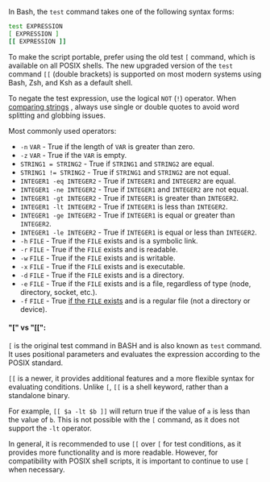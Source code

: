 In Bash, the `test` command takes one of the following syntax forms:

```sh
test EXPRESSION
[ EXPRESSION ]
[[ EXPRESSION ]]
```

To make the script portable, prefer using the old test `[` command, which is available on all POSIX shells. The new upgraded version of the `test` command `[[` (double brackets) is supported on most modern systems using Bash, Zsh, and Ksh as a default shell.

To negate the test expression, use the logical `NOT` (`!`) operator. When [comparing strings](https://linuxize.com/post/how-to-compare-strings-in-bash/) , always use single or double quotes to avoid word splitting and globbing issues.

Most commonly used operators:
-   `-n` `VAR` - True if the length of `VAR` is greater than zero.
-   `-z` `VAR` - True if the `VAR` is empty.
-   `STRING1 = STRING2` - True if `STRING1` and `STRING2` are equal.
-   `STRING1 != STRING2` - True if `STRING1` and `STRING2` are not equal.
-   `INTEGER1 -eq INTEGER2` - True if `INTEGER1` and `INTEGER2` are equal.
-   `INTEGER1 -ne INTEGER2` - True if `INTEGER1` and `INTEGER2` are not equal.
-   `INTEGER1 -gt INTEGER2` - True if `INTEGER1` is greater than `INTEGER2`.
-   `INTEGER1 -lt INTEGER2` - True if `INTEGER1` is less than `INTEGER2`.
-   `INTEGER1 -ge INTEGER2` - True if `INTEGER1` is equal or greater than `INTEGER2`.
-   `INTEGER1 -le INTEGER2` - True if `INTEGER1` is equal or less than `INTEGER2`.
-   `-h` `FILE` - True if the `FILE` exists and is a symbolic link.
-   `-r` `FILE` - True if the `FILE` exists and is readable.
-   `-w` `FILE` - True if the `FILE` exists and is writable.
-   `-x` `FILE` - True if the `FILE` exists and is executable.
-   `-d` `FILE` - True if the `FILE` exists and is a directory.
-   `-e` `FILE` - True if the `FILE` exists and is a file, regardless of type (node, directory, socket, etc.).
-   `-f` `FILE` - True [if the `FILE` exists](https://linuxize.com/post/bash-check-if-file-exists/) and is a regular file (not a directory or device).

#### "\[" vs "\[\[":
`[` is the original test command in BASH and is also known as `test` command. It uses positional parameters and evaluates the expression according to the POSIX standard.

`[[` is a newer,  it provides additional features and a more flexible syntax for evaluating conditions. Unlike `[`, `[[` is a shell keyword, rather than a standalone binary.

For example, `[[ $a -lt $b ]]` will return true if the value of `a` is less than the value of `b`. This is not possible with the `[` command, as it does not support the `-lt` operator.

In general, it is recommended to use `[[` over `[` for test conditions, as it provides more functionality and is more readable. However, for compatibility with POSIX shell scripts, it is important to continue to use `[` when necessary.
